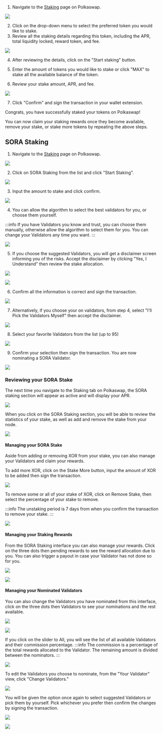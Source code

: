 1. Navigate to the [Staking](https://polkaswap.io/#/staking/list/) page on Polkaswap.

![](/.gitbook/assets/polkaswap-staking-tab.png)

2. Click on the drop-down menu to select the preferred token you would like to stake.
3. Review all the staking details regarding this token, including the APR, total liquidity locked, reward token, and fee.

![](/.gitbook/assets/polkaswap-staking-calculator.png)

4. After reviewing the details, click on the "Start staking" button.

5. Enter the amount of tokens you would like to stake or click "MAX" to stake all the available balance of the token.

6. Review your stake amount, APR, and fee.

![](/.gitbook/assets/polkaswap-staking-review-screen.png)

7. Click "Confirm" and sign the transaction in your wallet extension.

Congrats, you have successfully staked your tokens on Polkaswap!

You can now claim your staking rewards once they become available,
remove your stake, or stake more tokens by repeating the above steps.

## SORA Staking
1. Navigate to the [Staking](https://polkaswap.io/#/staking/list/) page on Polkaswap.

![](/.gitbook/assets/polkaswap-staking-tab.png)

2. Click on SORA Staking from the list and click "Start Staking".

![](/.gitbook/assets/polkaswap-staking-sora.png)

3. Input the amount to stake and click confirm.

![](/.gitbook/assets/polkaswap-staking-amount.png)

4. You can allow the algorithm to select the best validators for you,
   or choose them yourself. 
   
  :::info
  If you have Validators you know and trust, you can choose them
  manually, otherwise allow the algorithm to select them for you. You
  can change your Validators any time you want.
  :::
  
  ![](/.gitbook/assets/polkaswap-staking-choose-validators.png)
  
  5. If you choose the suggested Validators, you will get a disclaimer
     screen informing you of the risks. Accept the disclaimer by
     clicking "Yes, I Understand" then review the stake allocation. 
	 
 ![](/.gitbook/assets/polkaswap-staking-disclaimer.png)

 ![](/.gitbook/assets/polkaswap-staking-validator-review.png)
 
 6. Confirm all the information is correct and sign the transaction. 
 
 ![](/.gitbook/assets/polkaswap-staking-confirm.png)
 
 7. Alternatively, if you choose your on validators, from step 4,
    select "I'll Pick the Validators Myself" then accept the
    disclaimer. 
	
 ![](/.gitbook/assets/polkaswap-staking-disclaimer.png)
 
 8. Select your favorite Validators from the list (up to 95)
 
  ![](/.gitbook/assets/polkaswap-staking-validator-select.png)
  
  9. Confirm your selection then sign the transaction. You are now
     nominating a SORA Validator. 
  
  ![](/.gitbook/assets/polkaswap-staking-confirm-own.png)

### Reviewing your SORA Stake

The next time you navigate to the Staking tab on Polkaswap, the SORA
staking section will appear as active and will display your APR. 

 ![](/.gitbook/assets/polkaswap-staking-active.png)

When you click on the SORA Staking section, you will be able to review
the statistics of your stake, as well as add and remove the stake from
your node.

 ![](/.gitbook/assets/polkaswap-stake-review.png)
 
#### Managing your SORA Stake

Aside from adding or removing XOR from your stake, you can also manage
your Validators and claim your rewards. 

To add more XOR, click on the Stake More button, input the amount of
XOR to be added then sign the transaction. 

 ![](/.gitbook/assets/polkaswap-staking-more.png)
 
To remove some or all of your stake of XOR, click on Remove Stake,
then select the percentage of your stake to remove. 
 
:::info
The unstaking period is 7 days from when you confirm the transaction
to remove your stake.
:::
 
 ![](/.gitbook/assets/polkaswap-staking-less.png)

#### Managing your Staking Rewards

From the SORA Staking interface you can also manage your
rewards. Click on the three dots then pending rewards to see the
reward allocation due to you. You can also trigger a payout in case
your Validator has not done so for you. 

 ![](/.gitbook/assets/polkaswap-staking-options.png)
 
  ![](/.gitbook/assets/polkaswap-staking-rewards.png)

#### Managing your Nominated Validators

You can also change the Validators you have nominated from this
interface, click on the three dots then Validators to see your
nominations and the rest available. 

 ![](/.gitbook/assets/polkaswap-staking-options.png)
 
  ![](/.gitbook/assets/polkaswap-staking-validators-active.png)
  
  If you click on the slider to All, you will see the list of all
  available Validators and their commission percentage. 
  :::info
  The commission is a percentage of the total rewards allocated to the
  Validator. The remaining amount is divided between the nominators.
  :::
  
   ![](/.gitbook/assets/polkaswap-staking-validators-all.png) 
   
   To edit the Validators you choose to nominate, from the "Your
   Validator" view, click "Change Validators."
   
   ![](/.gitbook/assets/polkaswap-staking-change-validators.png) 
   
   You will be given the option once again to select suggested
   Validators or pick them by yourself. Pick whichever you prefer then
   confirm the changes by signing the transaction. 
   
   ![](/.gitbook/assets/polkaswap-staking-change-validators-suggested.png)
   
   ![](/.gitbook/assets/polkaswap-staking-change-validators-own.png)
